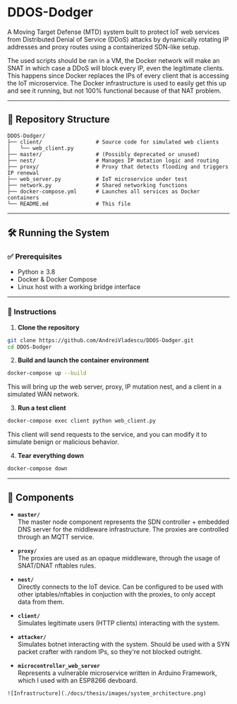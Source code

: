 
# DDOS-Dodger

A Moving Target Defense (MTD) system built to protect IoT web services from Distributed Denial of Service (DDoS) attacks by dynamically rotating IP addresses and proxy routes using a containerized SDN-like setup.

The used scripts should be ran in a VM, the Docker network will make an SNAT in which case a DDoS will block every IP, even the legitimate clients. This happens since Docker replaces the IPs of every client that is accessing the IoT microservice. The Docker infrastructure is used to easily get this up and see it running, but not 100% functional because of that NAT problem.

---

## 📁 Repository Structure

```
DDOS-Dodger/
├── client/                 # Source code for simulated web clients
│   └── web_client.py
├── master/                 # (Possibly deprecated or unused)
├── nest/                   # Manages IP mutation logic and routing
├── proxy/                  # Proxy that detects flooding and triggers IP renewal
├── web_server.py           # IoT microservice under test
├── network.py              # Shared networking functions
├── docker-compose.yml      # Launches all services as Docker containers
└── README.md               # This file
```

---

## 🛠️ Running the System

### ✅ Prerequisites

- Python ≥ 3.8
- Docker & Docker Compose
- Linux host with a working bridge interface

---

### 🚀 Instructions

1. **Clone the repository**

```bash
git clone https://github.com/AndreiVladescu/DDOS-Dodger.git
cd DDOS-Dodger
```

2. **Build and launch the container environment**

```bash
docker-compose up --build
```

This will bring up the web server, proxy, IP mutation nest, and a client in a simulated WAN network.

3. **Run a test client**

```bash
docker-compose exec client python web_client.py
```

This client will send requests to the service, and you can modify it to simulate benign or malicious behavior.

4. **Tear everything down**

```bash
docker-compose down
```

---

## 📌 Components

- **`master/`**  
  The master node component represents the SDN controller + embedded DNS server for the middleware infrastructure. The proxies are controlled through an MQTT service.

- **`proxy/`**  
  The proxies are used as an opaque middleware, through the usage of SNAT/DNAT nftables rules.

- **`nest/`**  
  Directly connects to the IoT device. Can be configured to be used with other iptables/nftables in conjuction with the proxies, to only accept data from them.

- **`client/`**  
  Simulates legitimate users (HTTP clients) interacting with the system.

- **`attacker/`**  
  Simulates botnet interacting with the system. Should be used with a SYN packet crafter with random IPs, so they're not blocked outright. 

- **`microcontroller_web_server`**  
  Represents a vulnerable microservice written in Arduino Framework, which I used with an ESP8266 devboard.

```
![Infrastructure](./docs/thesis/images/system_architecture.png)
```

